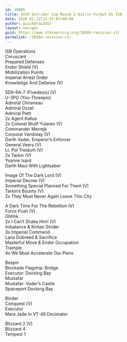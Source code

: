 ```yaml
---
id: 16885
title: 2019 Outrider Cup Round 2 Quirin Furgut DS ISB
date: 2020-01-21T23:37:07+00:00
author: quickdraw3457
layout: swccgpc
guid: https://www.starwarsccg.org/16884-revision-v1/
permalink: /16884-revision-v1/
---
```

ISB Operations  
Coruscant  
Prepared Defenses  
Endor Shield (V)  
Mobilization Points  
Imperial Arrest Order  
Knowledge And Defense (V)  
  
5D6-RA-7 (Fivedesix) (V)  
U-3PO (Yoo-Threepio)  
Admiral Chiraneau  
Admiral Ozzel  
Admiral Piett  
2x Agent Kallus  
2x Colonel Wullf Yularen (V)  
Commander Merrejk  
Corporal Vandolay (V)  
Darth Vader, Emperor&#8217;s Enforcer  
General Veers (V)  
Lt. Pol Treidum (V)  
2x Tarkin (V)  
Ysanne Isard  
Darth Maul With Lightsaber  
  
Image Of The Dark Lord (V)  
Imperial Decree (V)  
Something Special Planned For Them (V)  
Tarkin&#8217;s Bounty (V)  
2x They Must Never Again Leave This City  
  
A Dark Time For The Rebellion (V)  
Force Push (V)  
Ghhhk  
2x I Can&#8217;t Shake Him! (V)  
Imbalance & Kintan Strider  
3x Imperial Command  
Lana Dobreed & Sacrifice  
Masterful Move & Endor Occupation  
Trample  
4x We Must Accelerate Our Plans  
  
Bespin  
Blockade Flagship: Bridge  
Executor: Docking Bay  
Mustafar  
Mustafar: Vader&#8217;s Castle  
Spaceport Docking Bay  
  
Binder  
Conquest (V)  
Executor  
Mara Jade In VT-49 Decimator  
  
Blizzard 2 (V)  
Blizzard 4  
Tempest 1